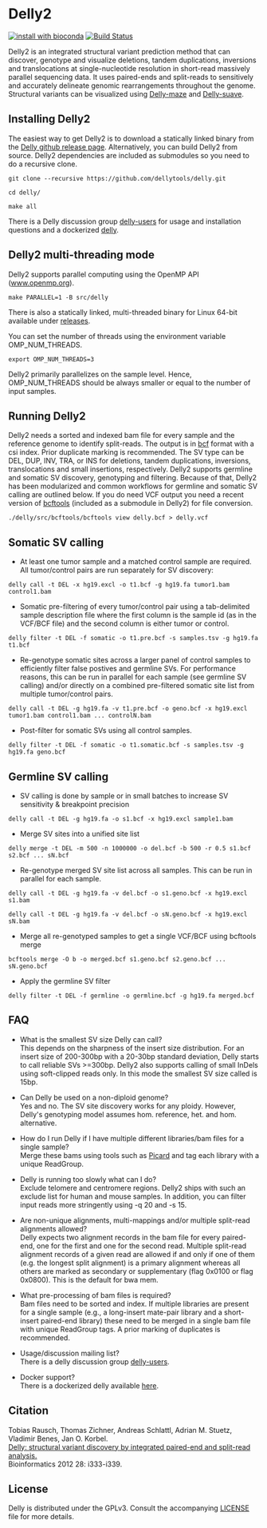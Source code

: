 Delly2
======

[![install with bioconda](https://img.shields.io/badge/install%20with-bioconda-brightgreen.svg?style=flat-square)](http://bioconda.github.io/recipes/delly/README.html)
[![Build Status](https://travis-ci.org/dellytools/delly.svg?branch=master)](https://travis-ci.org/dellytools/delly)


Delly2 is an integrated structural variant prediction method that can discover, genotype and visualize deletions, tandem duplications, inversions and translocations at single-nucleotide resolution in short-read massively parallel sequencing data. It uses paired-ends and split-reads to sensitively and accurately delineate genomic rearrangements throughout the genome. Structural variants can be visualized using [Delly-maze](https://github.com/dellytools/delly/tree/master/vis/maze/) and [Delly-suave](https://github.com/dellytools/delly/tree/master/vis/suave/).


Installing Delly2
-----------------

The easiest way to get Delly2 is to download a statically linked binary from the [Delly github release page](https://github.com/dellytools/delly/releases/).
Alternatively, you can build Delly2 from source. Delly2 dependencies are included as submodules so you need to do a recursive clone. 

`git clone --recursive https://github.com/dellytools/delly.git`

`cd delly/`

`make all`

There is a Delly discussion group [delly-users](http://groups.google.com/d/forum/delly-users) for usage and installation questions and a dockerized [delly](https://registry.hub.docker.com/u/trausch/delly/).



Delly2 multi-threading mode
---------------------------
Delly2 supports parallel computing using the OpenMP API (www.openmp.org).

`make PARALLEL=1 -B src/delly`

There is also a statically linked, multi-threaded binary for Linux 64-bit available under [releases](https://github.com/dellytools/delly/releases/).


You can set the number of threads using the environment variable OMP_NUM_THREADS.

`export OMP_NUM_THREADS=3`

Delly2 primarily parallelizes on the sample level. Hence, OMP_NUM_THREADS should be always smaller or equal to the number of input samples. 

Running Delly2
--------------

Delly2 needs a sorted and indexed bam file for every sample and the reference genome to identify split-reads. The output is in [bcf](http://samtools.github.io/bcftools/) format with a csi index. Prior duplicate marking is recommended. The SV type can be DEL, DUP, INV, TRA, or INS for deletions, tandem duplications, inversions, translocations and small insertions, respectively. Delly2 supports germline and somatic SV discovery, genotyping and filtering. Because of that, Delly2 has been modularized and common workflows for germline and somatic SV calling are outlined below. If you do need VCF output you need a recent version of [bcftools](http://samtools.github.io/bcftools/) (included as a submodule in Delly2) for file conversion.

`./delly/src/bcftools/bcftools view delly.bcf > delly.vcf`


Somatic SV calling
------------------

* At least one tumor sample and a matched control sample are required. All tumor/control pairs are run separately for SV discovery:

`delly call -t DEL -x hg19.excl -o t1.bcf -g hg19.fa tumor1.bam control1.bam`

* Somatic pre-filtering of every tumor/control pair using a tab-delimited sample description file where the first column is the sample id (as in the VCF/BCF file) and the second column is either tumor or control.

`delly filter -t DEL -f somatic -o t1.pre.bcf -s samples.tsv -g hg19.fa t1.bcf`

* Re-genotype somatic sites across a larger panel of control samples to efficiently filter false postives and germline SVs. For performance reasons, this can be run in parallel for each sample (see germline SV calling) and/or directly on a combined pre-filtered somatic site list from multiple tumor/control pairs.

`delly call -t DEL -g hg19.fa -v t1.pre.bcf -o geno.bcf -x hg19.excl tumor1.bam control1.bam ... controlN.bam`

* Post-filter for somatic SVs using all control samples.

`delly filter -t DEL -f somatic -o t1.somatic.bcf -s samples.tsv -g hg19.fa geno.bcf`



Germline SV calling
-------------------

* SV calling is done by sample or in small batches to increase SV sensitivity & breakpoint precision

`delly call -t DEL -g hg19.fa -o s1.bcf -x hg19.excl sample1.bam`

* Merge SV sites into a unified site list 

`delly merge -t DEL -m 500 -n 1000000 -o del.bcf -b 500 -r 0.5 s1.bcf s2.bcf ... sN.bcf`

* Re-genotype merged SV site list across all samples. This can be run in parallel for each sample.

`delly call -t DEL -g hg19.fa -v del.bcf -o s1.geno.bcf -x hg19.excl s1.bam`

`delly call -t DEL -g hg19.fa -v del.bcf -o sN.geno.bcf -x hg19.excl sN.bam`

* Merge all re-genotyped samples to get a single VCF/BCF using bcftools merge

`bcftools merge -O b -o merged.bcf s1.geno.bcf s2.geno.bcf ... sN.geno.bcf`

* Apply the germline SV filter

`delly filter -t DEL -f germline -o germline.bcf -g hg19.fa merged.bcf`

FAQ
---
* What is the smallest SV size Delly can call?  
This depends on the sharpness of the insert size distribution. For an insert size of 200-300bp with a 20-30bp standard deviation, Delly starts to call reliable SVs >=300bp. Delly2 also supports calling of small InDels using soft-clipped reads only. In this mode the smallest SV size called is 15bp.

* Can Delly be used on a non-diploid genome?  
Yes and no. The SV site discovery works for any ploidy. However, Delly's genotyping model assumes hom. reference, het. and hom. alternative.

* How do I run Delly if I have multiple different libraries/bam files for a single sample?    
Merge these bams using tools such as [Picard](http://broadinstitute.github.io/picard/) and tag each library with a unique ReadGroup. 

* Delly is running too slowly what can I do?    
Exclude telomere and centromere regions. Delly2 ships with such an exclude list for human and mouse samples. In addition, you can filter input reads more stringently using -q 20 and -s 15.

* Are non-unique alignments, multi-mappings and/or multiple split-read alignments allowed?  
Delly expects two alignment records in the bam file for every paired-end, one for the first and one for the second read. Multiple split-read alignment records of a given read are allowed if and only if one of them (e.g. the longest split alignment) is a primary alignment whereas all others are marked as secondary or supplementary (flag 0x0100 or flag 0x0800). This is the default for bwa mem.

* What pre-processing of bam files is required?    
Bam files need to be sorted and index. If multiple libraries are present for a single sample (e.g., a long-insert mate-pair library and a short-insert paired-end library) these need to be merged in a single bam file with unique ReadGroup tags. A prior marking of duplicates is recommended.

* Usage/discussion mailing list?         
There is a delly discussion group [delly-users](http://groups.google.com/d/forum/delly-users).

* Docker support?            
There is a dockerized delly available [here](https://registry.hub.docker.com/u/trausch/delly/).


Citation
--------

Tobias Rausch, Thomas Zichner, Andreas Schlattl, Adrian M. Stuetz, Vladimir Benes, Jan O. Korbel.  
[Delly: structural variant discovery by integrated paired-end and split-read analysis.](http://bioinformatics.oxfordjournals.org/content/28/18/i333.abstract)  
Bioinformatics 2012 28: i333-i339.


License
-------
Delly is distributed under the GPLv3. Consult the accompanying [LICENSE](https://github.com/dellytools/delly/blob/master/LICENSE) file for more details.
